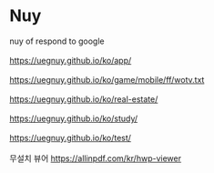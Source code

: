 # Nuy
nuy of respond to google
<br>
<br>https://uegnuy.github.io/ko/app/
<br>
<br>https://uegnuy.github.io/ko/game/mobile/ff/wotv.txt
<br>
<br>https://uegnuy.github.io/ko/real-estate/
<br>
<br>https://uegnuy.github.io/ko/study/
<br>
<br>https://uegnuy.github.io/ko/test/
<br>
<br>무설치 뷰어 https://allinpdf.com/kr/hwp-viewer
